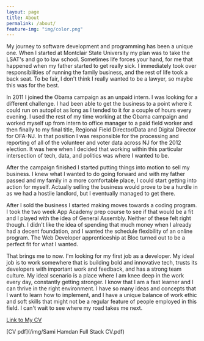 ```yaml
---
layout: page
title: About
permalink: /about/
feature-img: "img/color.png"
---
```


My journey to software development and programming has been a unique one. When I started at Montclair State University my plan was to take the LSAT's and go to law school. Sometimes life forces your hand, for me that happened when my father started to get really sick. I immediately took over responsibilities of running the family business, and the rest of life took a back seat.  To be fair, I don't think I really wanted to be a lawyer, so maybe this was for the best.

In 2011 I joined the Obama campaign as an unpaid intern. I was looking for a different challenge. I had been able to get the business to a point where it could run on autopilot as long as I tended to it for a couple of hours every evening. I used the rest of my time working at the Obama campaign and worked myself up from intern to office manager to a paid field worker and then finally to my final title, Regional Field Director/Data and Digital Director for OFA-NJ. In that position I was responsible for the processing and reporting of all of the volunteer and voter data across NJ for the 2012 election.  It was here when I decided that working within this particular intersection of tech, data, and politics was where I wanted to be.

After the campaign finished I started putting things into motion to sell my business. I knew what I wanted to do going forward and with my father passed and my family in a more comfortable place, I could start getting into action for myself. Actually selling the business would prove to be a hurdle in as we had a hostile landlord, but I eventually managed to get there.

After I sold the business I started making moves towards a coding program. I took the two week App Academy prep course to see if that would be a fit and I played with the idea of General Assembly.  Neither of these felt right though. I didn't like the idea of spending that much money when I already had a decent foundation, and I wanted the schedule flexibility of an online program. The Web Developer apprenticeship at Bloc turned out to be a perfect fit for what I wanted.

That brings me to now. I'm looking for my first job as a developer. My ideal job is to work somewhere that is building bold and innovative tech, trusts its developers with important work and feedback, and has a strong team culture. My ideal scenario is a place where I am knee deep in the work every day, constantly getting stronger. I know that I am a fast learner and I can thrive in the right environment. I have so many ideas and concepts that I want to learn how to implement, and I have a unique balance of work ethic and soft skills that might not be a regular feature of people employed in this field. I can't wait to see where my road takes me next.

[Link to My CV](https://represent.io/hamdans1)

[CV pdf](/img/Sami Hamdan Full Stack CV.pdf)

